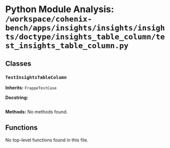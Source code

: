 # Python Module Analysis: `/workspace/cohenix-bench/apps/insights/insights/insights/doctype/insights_table_column/test_insights_table_column.py`

## Classes

### `TestInsightsTableColumn`
**Inherits:** `FrappeTestCase`


**Docstring:**
```

```

**Methods:**
No methods found.




## Functions

No top-level functions found in this file.
